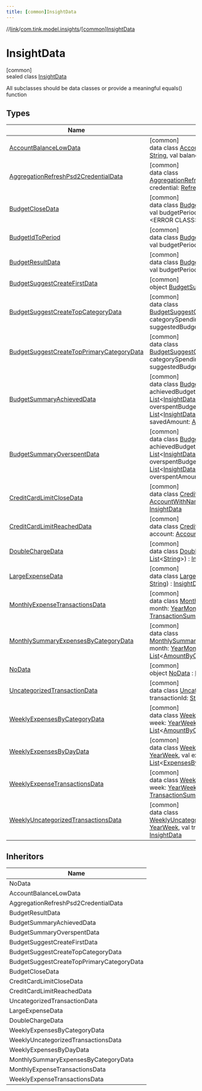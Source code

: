 ```yaml
---
title: [common]InsightData
---
```

//[link](../../../index.html)/[com.tink.model.insights](../index.html)/[[common]InsightData](index.html)



# InsightData



[common]\
sealed class [InsightData](index.html)

All subclasses should be data classes or provide a meaningful equals() function



## Types


| Name | Summary |
|---|---|
| [AccountBalanceLowData](-account-balance-low-data/index.html) | [common]<br>data class [AccountBalanceLowData](-account-balance-low-data/index.html)(val accountId: [String](https://kotlinlang.org/api/latest/jvm/stdlib/kotlin/-string/index.html), val balance: [Amount](../../com.tink.model.misc/[common]-amount/index.html)) : [InsightData](index.html) |
| [AggregationRefreshPsd2CredentialData](-aggregation-refresh-psd2-credential-data/index.html) | [common]<br>data class [AggregationRefreshPsd2CredentialData](-aggregation-refresh-psd2-credential-data/index.html)(val credential: [RefreshCredential](../../com.tink.model.credentials/[common]-refresh-credential/index.html)) : [InsightData](index.html) |
| [BudgetCloseData](-budget-close-data/index.html) | [common]<br>data class [BudgetCloseData](-budget-close-data/index.html)(val budgetId: [String](https://kotlinlang.org/api/latest/jvm/stdlib/kotlin/-string/index.html), val budgetPeriod: [Budget.Period](../../com.tink.model.budget/[common]-budget/-period/index.html), val currentTime: &lt;ERROR CLASS&gt;) : [InsightData](index.html) |
| [BudgetIdToPeriod](-budget-id-to-period/index.html) | [common]<br>data class [BudgetIdToPeriod](-budget-id-to-period/index.html)(val budgetId: [String](https://kotlinlang.org/api/latest/jvm/stdlib/kotlin/-string/index.html), val budgetPeriod: [Budget.Period](../../com.tink.model.budget/[common]-budget/-period/index.html)) |
| [BudgetResultData](-budget-result-data/index.html) | [common]<br>data class [BudgetResultData](-budget-result-data/index.html)(val budgetId: [String](https://kotlinlang.org/api/latest/jvm/stdlib/kotlin/-string/index.html), val budgetPeriod: [Budget.Period](../../com.tink.model.budget/[common]-budget/-period/index.html)) : [InsightData](index.html) |
| [BudgetSuggestCreateFirstData](-budget-suggest-create-first-data/index.html) | [common]<br>object [BudgetSuggestCreateFirstData](-budget-suggest-create-first-data/index.html) : [InsightData](index.html) |
| [BudgetSuggestCreateTopCategoryData](-budget-suggest-create-top-category-data/index.html) | [common]<br>data class [BudgetSuggestCreateTopCategoryData](-budget-suggest-create-top-category-data/index.html)(val categorySpending: [AmountByCategory](../../com.tink.model.relations/[common]-amount-by-category/index.html), val suggestedBudgetAmount: [Amount](../../com.tink.model.misc/[common]-amount/index.html)) : [InsightData](index.html) |
| [BudgetSuggestCreateTopPrimaryCategoryData](-budget-suggest-create-top-primary-category-data/index.html) | [common]<br>data class [BudgetSuggestCreateTopPrimaryCategoryData](-budget-suggest-create-top-primary-category-data/index.html)(val categorySpending: [AmountByCategory](../../com.tink.model.relations/[common]-amount-by-category/index.html), val suggestedBudgetAmount: [Amount](../../com.tink.model.misc/[common]-amount/index.html)) : [InsightData](index.html) |
| [BudgetSummaryAchievedData](-budget-summary-achieved-data/index.html) | [common]<br>data class [BudgetSummaryAchievedData](-budget-summary-achieved-data/index.html)(val achievedBudgets: [List](https://kotlinlang.org/api/latest/jvm/stdlib/kotlin.collections/-list/index.html)&lt;[InsightData.BudgetIdToPeriod](-budget-id-to-period/index.html)&gt;, val overspentBudgets: [List](https://kotlinlang.org/api/latest/jvm/stdlib/kotlin.collections/-list/index.html)&lt;[InsightData.BudgetIdToPeriod](-budget-id-to-period/index.html)&gt;, val savedAmount: [Amount](../../com.tink.model.misc/[common]-amount/index.html)) : [InsightData](index.html) |
| [BudgetSummaryOverspentData](-budget-summary-overspent-data/index.html) | [common]<br>data class [BudgetSummaryOverspentData](-budget-summary-overspent-data/index.html)(val achievedBudgets: [List](https://kotlinlang.org/api/latest/jvm/stdlib/kotlin.collections/-list/index.html)&lt;[InsightData.BudgetIdToPeriod](-budget-id-to-period/index.html)&gt;, val overspentBudgets: [List](https://kotlinlang.org/api/latest/jvm/stdlib/kotlin.collections/-list/index.html)&lt;[InsightData.BudgetIdToPeriod](-budget-id-to-period/index.html)&gt;, val overspentAmount: [Amount](../../com.tink.model.misc/[common]-amount/index.html)) : [InsightData](index.html) |
| [CreditCardLimitCloseData](-credit-card-limit-close-data/index.html) | [common]<br>data class [CreditCardLimitCloseData](-credit-card-limit-close-data/index.html)(val account: [AccountWithName](../../com.tink.model.account/[common]-account-with-name/index.html), val availableCredit: [Amount](../../com.tink.model.misc/[common]-amount/index.html)) : [InsightData](index.html) |
| [CreditCardLimitReachedData](-credit-card-limit-reached-data/index.html) | [common]<br>data class [CreditCardLimitReachedData](-credit-card-limit-reached-data/index.html)(val account: [AccountWithName](../../com.tink.model.account/[common]-account-with-name/index.html)) : [InsightData](index.html) |
| [DoubleChargeData](-double-charge-data/index.html) | [common]<br>data class [DoubleChargeData](-double-charge-data/index.html)(val transactionIds: [List](https://kotlinlang.org/api/latest/jvm/stdlib/kotlin.collections/-list/index.html)&lt;[String](https://kotlinlang.org/api/latest/jvm/stdlib/kotlin/-string/index.html)&gt;) : [InsightData](index.html) |
| [LargeExpenseData](-large-expense-data/index.html) | [common]<br>data class [LargeExpenseData](-large-expense-data/index.html)(val transactionId: [String](https://kotlinlang.org/api/latest/jvm/stdlib/kotlin/-string/index.html)) : [InsightData](index.html) |
| [MonthlyExpenseTransactionsData](-monthly-expense-transactions-data/index.html) | [common]<br>data class [MonthlyExpenseTransactionsData](-monthly-expense-transactions-data/index.html)(val month: [YearMonth](../../com.tink.model.time/[common]-year-month/index.html), val transactionSummary: [TransactionSummary](../../com.tink.model.relations/[common]-transaction-summary/index.html)) : [InsightData](index.html) |
| [MonthlySummaryExpensesByCategoryData](-monthly-summary-expenses-by-category-data/index.html) | [common]<br>data class [MonthlySummaryExpensesByCategoryData](-monthly-summary-expenses-by-category-data/index.html)(val month: [YearMonth](../../com.tink.model.time/[common]-year-month/index.html), val expenses: [List](https://kotlinlang.org/api/latest/jvm/stdlib/kotlin.collections/-list/index.html)&lt;[AmountByCategory](../../com.tink.model.relations/[common]-amount-by-category/index.html)&gt;) : [InsightData](index.html) |
| [NoData](-no-data/index.html) | [common]<br>object [NoData](-no-data/index.html) : [InsightData](index.html) |
| [UncategorizedTransactionData](-uncategorized-transaction-data/index.html) | [common]<br>data class [UncategorizedTransactionData](-uncategorized-transaction-data/index.html)(val transactionId: [String](https://kotlinlang.org/api/latest/jvm/stdlib/kotlin/-string/index.html)) : [InsightData](index.html) |
| [WeeklyExpensesByCategoryData](-weekly-expenses-by-category-data/index.html) | [common]<br>data class [WeeklyExpensesByCategoryData](-weekly-expenses-by-category-data/index.html)(val week: [YearWeek](../../com.tink.model.time/[common]-year-week/index.html), val expenses: [List](https://kotlinlang.org/api/latest/jvm/stdlib/kotlin.collections/-list/index.html)&lt;[AmountByCategory](../../com.tink.model.relations/[common]-amount-by-category/index.html)&gt;) : [InsightData](index.html) |
| [WeeklyExpensesByDayData](-weekly-expenses-by-day-data/index.html) | [common]<br>data class [WeeklyExpensesByDayData](-weekly-expenses-by-day-data/index.html)(val week: [YearWeek](../../com.tink.model.time/[common]-year-week/index.html), val expensesByDay: [List](https://kotlinlang.org/api/latest/jvm/stdlib/kotlin.collections/-list/index.html)&lt;[ExpensesByDay](../../com.tink.model.relations/[common]-expenses-by-day/index.html)&gt;) : [InsightData](index.html) |
| [WeeklyExpenseTransactionsData](-weekly-expense-transactions-data/index.html) | [common]<br>data class [WeeklyExpenseTransactionsData](-weekly-expense-transactions-data/index.html)(val week: [YearWeek](../../com.tink.model.time/[common]-year-week/index.html), val transactionSummary: [TransactionSummary](../../com.tink.model.relations/[common]-transaction-summary/index.html)) : [InsightData](index.html) |
| [WeeklyUncategorizedTransactionsData](-weekly-uncategorized-transactions-data/index.html) | [common]<br>data class [WeeklyUncategorizedTransactionsData](-weekly-uncategorized-transactions-data/index.html)(val week: [YearWeek](../../com.tink.model.time/[common]-year-week/index.html), val transactionIds: [List](https://kotlinlang.org/api/latest/jvm/stdlib/kotlin.collections/-list/index.html)&lt;[String](https://kotlinlang.org/api/latest/jvm/stdlib/kotlin/-string/index.html)&gt;) : [InsightData](index.html) |


## Inheritors


| Name |
|---|
| NoData |
| AccountBalanceLowData |
| AggregationRefreshPsd2CredentialData |
| BudgetResultData |
| BudgetSummaryAchievedData |
| BudgetSummaryOverspentData |
| BudgetSuggestCreateFirstData |
| BudgetSuggestCreateTopCategoryData |
| BudgetSuggestCreateTopPrimaryCategoryData |
| BudgetCloseData |
| CreditCardLimitCloseData |
| CreditCardLimitReachedData |
| UncategorizedTransactionData |
| LargeExpenseData |
| DoubleChargeData |
| WeeklyExpensesByCategoryData |
| WeeklyUncategorizedTransactionsData |
| WeeklyExpensesByDayData |
| MonthlySummaryExpensesByCategoryData |
| MonthlyExpenseTransactionsData |
| WeeklyExpenseTransactionsData |

